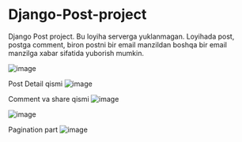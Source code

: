 # Django-Post-project
Django Post project. Bu loyiha serverga yuklanmagan. Loyihada post, postga comment, biron postni bir email manzildan boshqa bir email manzilga xabar sifatida yuborish mumkin.

![image](https://user-images.githubusercontent.com/91982815/188786354-fb29e46c-0a2a-4ba8-9e12-dd1a1438f05f.png)

Post Detail qismi
![image](https://user-images.githubusercontent.com/91982815/188786422-14437c29-9764-4702-a8e0-a297f0603120.png)

Comment va share qismi
![image](https://user-images.githubusercontent.com/91982815/188786502-5eb9a193-b2dd-4ae3-ac12-140054fd5754.png)

![image](https://user-images.githubusercontent.com/91982815/188786558-1ca09c83-e250-449f-82d9-8e4b3ed93494.png)

Pagination part
![image](https://user-images.githubusercontent.com/91982815/188786626-8ab56fa2-1baa-4503-b26a-5ae4d96910be.png)

